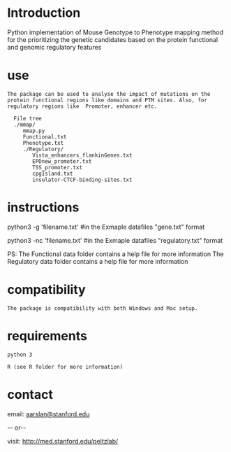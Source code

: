 # Introduction

   Python implementation of Mouse Genotype to Phenotype mapping method for the prioritizing the genetic candidates based on the protein functional and genomic regulatory features

# use

    The package can be used to analyse the impact of mutations on the protein functional regions like domains and PTM sites. Also, for regulatory regions like  Promoter, enhancer etc.
    
      File tree
      ./mmap/
         mmap.py
         Functional.txt
         Phenotype.txt
         ./Regulatory/
            Vista_enhancers_flankinGenes.txt
            EPDnew_promoter.txt
            TSS_promoter.txt
            cpgIsland.txt
            insulator-CTCF-binding-sites.txt
            
   # instructions
   python3 -g 'filename.txt' #in the Exmaple datafiles "gene.txt" format
   
   python3 -nc 'filename.txt'  #in the Exmaple datafiles "regulatory.txt" format
   
   PS: The Functional data folder contains a help file for more information
      The Regulatory data folder contains a help file for more information
         
# compatibility

    The package is compatibility with both Windows and Mac setup. 
    
# requirements

    python 3 
    
    R (see R folder for more information)

# contact

   email: aarslan@stanford.edu 
   
   -- or--
   
   visit: http://med.stanford.edu/peltzlab/
